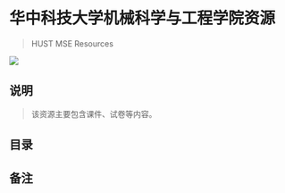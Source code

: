 # 华中科技大学机械科学与工程学院资源
>HUST MSE Resources

![](/pics/HALO_1.jpg)

## 说明
>该资源主要包含课件、试卷等内容。

## 目录

## 备注
